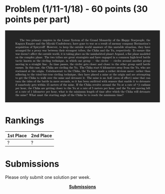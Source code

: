 # Problem (1/11-1/18) - 60 points (30 points per part)
<p align="center"><img src="https://raw.githubusercontent.com/GodwinMHS/godwinmhs.github.io/main/images/w9p_b.jpg?raw=true"/></p>

# Rankings

|**1st Place**|**2nd Place**|
|----|----|
|?|?|

# Submissions
Please only submit one solution per week.

<p align="center"><a href="https://forms.gle/LkS4FUbpjBKcoiww6"><b>Submissions</b></a></p>
